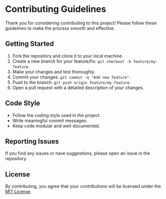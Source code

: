 # Contributing Guidelines

Thank you for considering contributing to this project! Please follow these guidelines to make the process smooth and effective.

## Getting Started

1. Fork the repository and clone it to your local machine.
2. Create a new branch for your feature/fix: `git checkout -b feature/my-feature`.
3. Make your changes and test thoroughly.
4. Commit your changes: `git commit -m "Add new feature"`.
5. Push to the branch: `git push origin feature/my-feature`.
6. Open a pull request with a detailed description of your changes.

## Code Style

- Follow the coding style used in the project.
- Write meaningful commit messages.
- Keep code modular and well-documented.

## Reporting Issues

If you find any issues or have suggestions, please open an issue in the repository.

## License

By contributing, you agree that your contributions will be licensed under the [MIT License](LICENSE).
